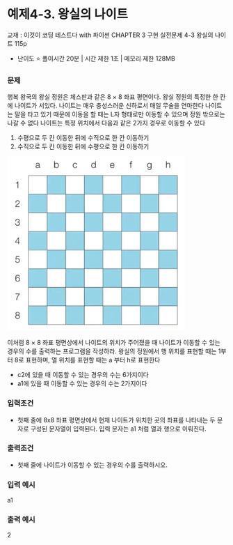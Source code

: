 # 예제4-3. 왕실의 나이트
교재 : 이것이 코딩 테스트다 with 파이썬
CHAPTER 3 구현
실전문제 4-3 왕실의 나이트 115p

- 난이도 ⭐️
풀이시간 20분 | 시간 제한 1초 | 메모리 제한 128MB

### 문제
행복 왕국의 왕실 정원은 체스판과 같은 8 × 8 좌표 평면이다. 왕실 정원의 특정한 한 칸에 나이트가 서있다.
나이트는 매우 충성스러운 신하로서 매일 무술을 연마한다
나이트는 말을 타고 있기 때문에 이동을 할 때는 L자 형태로만 이동할 수 있으며 정원 밖으로는 나갈 수 없다
나이트는 특정 위치에서 다음과 같은 2가지 경우로 이동할 수 있다

1. 수평으로 두 칸 이동한 뒤에 수직으로 한 칸 이동하기
2. 수직으로 두 칸 이동한 뒤에 수평으로 한 칸 이동하기

![alt text](image.png)

이처럼 8 × 8 좌표 평면상에서 나이트의 위치가 주어졌을 때 나이트가 이동할 수 있는 경우의 수를 출력하는
프로그램을 작성하라. 왕실의 정원에서 행 위치를 표현할 때는 1부터 8로 표현하며, 열 위치를 표현할 때는
a 부터 h로 표현한다

- c2에 있을 때 이동할 수 있는 경우의 수는 6가지이다
- a1에 있을 때 이동할 수 있는 경우의 수는 2가지이다

### 입력조건
- 첫째 줄에 8x8 좌표 평면상에서 현재 나이트가 위치한 곳의 좌표를 나타내는 두 문자로 구성된 문자열이 입력된다. 입력 문자는 a1 처럼 열과 행으로 이뤄진다.

### 출력조건
- 첫째 줄에 나이트가 이동할 수 있는 경우의 수를 출력하시오.

### 입력 예시
a1

### 출력 예시
2